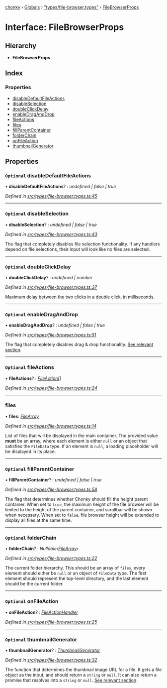 [chonky](../README.md) › [Globals](../globals.md) › ["types/file-browser.types"](../modules/_types_file_browser_types_.md) › [FileBrowserProps](_types_file_browser_types_.filebrowserprops.md)

# Interface: FileBrowserProps

## Hierarchy

* **FileBrowserProps**

## Index

### Properties

* [disableDefaultFileActions](_types_file_browser_types_.filebrowserprops.md#optional-disabledefaultfileactions)
* [disableSelection](_types_file_browser_types_.filebrowserprops.md#optional-disableselection)
* [doubleClickDelay](_types_file_browser_types_.filebrowserprops.md#optional-doubleclickdelay)
* [enableDragAndDrop](_types_file_browser_types_.filebrowserprops.md#optional-enabledraganddrop)
* [fileActions](_types_file_browser_types_.filebrowserprops.md#optional-fileactions)
* [files](_types_file_browser_types_.filebrowserprops.md#files)
* [fillParentContainer](_types_file_browser_types_.filebrowserprops.md#optional-fillparentcontainer)
* [folderChain](_types_file_browser_types_.filebrowserprops.md#optional-folderchain)
* [onFileAction](_types_file_browser_types_.filebrowserprops.md#optional-onfileaction)
* [thumbnailGenerator](_types_file_browser_types_.filebrowserprops.md#optional-thumbnailgenerator)

## Properties

### `Optional` disableDefaultFileActions

• **disableDefaultFileActions**? : *undefined | false | true*

*Defined in [src/types/file-browser.types.ts:45](https://github.com/TimboKZ/Chonky/blob/4792a84/src/types/file-browser.types.ts#L45)*

___

### `Optional` disableSelection

• **disableSelection**? : *undefined | false | true*

*Defined in [src/types/file-browser.types.ts:43](https://github.com/TimboKZ/Chonky/blob/4792a84/src/types/file-browser.types.ts#L43)*

The flag that completely disables file selection functionality. If any handlers depend on file selections, their
input will look like no files are selected.

___

### `Optional` doubleClickDelay

• **doubleClickDelay**? : *undefined | number*

*Defined in [src/types/file-browser.types.ts:37](https://github.com/TimboKZ/Chonky/blob/4792a84/src/types/file-browser.types.ts#L37)*

Maximum delay between the two clicks in a double click, in milliseconds.

___

### `Optional` enableDragAndDrop

• **enableDragAndDrop**? : *undefined | false | true*

*Defined in [src/types/file-browser.types.ts:51](https://github.com/TimboKZ/Chonky/blob/4792a84/src/types/file-browser.types.ts#L51)*

The flag that completely disables drag & drop functionality.
[See relevant section](#section-managing-file-selection).

___

### `Optional` fileActions

• **fileActions**? : *[FileAction](_types_file_actions_types_.fileaction.md)[]*

*Defined in [src/types/file-browser.types.ts:24](https://github.com/TimboKZ/Chonky/blob/4792a84/src/types/file-browser.types.ts#L24)*

___

###  files

• **files**: *[FileArray](../modules/_types_files_types_.md#filearray)*

*Defined in [src/types/file-browser.types.ts:14](https://github.com/TimboKZ/Chonky/blob/4792a84/src/types/file-browser.types.ts#L14)*

List of files that will be displayed in the main container. The provided value
**must** be an array, where each element is either `null` or an object that
satisfies the `FileData` type. If an element is `null`, a loading placeholder
will be displayed in its place.

___

### `Optional` fillParentContainer

• **fillParentContainer**? : *undefined | false | true*

*Defined in [src/types/file-browser.types.ts:58](https://github.com/TimboKZ/Chonky/blob/4792a84/src/types/file-browser.types.ts#L58)*

The flag that determines whether Chonky should fill the height parent container. When set to `true`, the maximum
height of the file browser will be limited to the height of the parent container, and scrollbar will be shown
when necessary. When set to `false`, file browser height will be extended to display all files at the same time.

___

### `Optional` folderChain

• **folderChain**? : *Nullable‹[FileArray](../modules/_types_files_types_.md#filearray)›*

*Defined in [src/types/file-browser.types.ts:22](https://github.com/TimboKZ/Chonky/blob/4792a84/src/types/file-browser.types.ts#L22)*

The current folder hierarchy. This should be an array of `files`, every
element should either be `null` or an object of `FileData` type. The first
element should represent the top-level directory, and the last element
should be the current folder.

___

### `Optional` onFileAction

• **onFileAction**? : *[FileActionHandler](../modules/_types_file_actions_types_.md#fileactionhandler)*

*Defined in [src/types/file-browser.types.ts:25](https://github.com/TimboKZ/Chonky/blob/4792a84/src/types/file-browser.types.ts#L25)*

___

### `Optional` thumbnailGenerator

• **thumbnailGenerator**? : *[ThumbnailGenerator](../modules/_types_thumbnails_types_.md#thumbnailgenerator)*

*Defined in [src/types/file-browser.types.ts:32](https://github.com/TimboKZ/Chonky/blob/4792a84/src/types/file-browser.types.ts#L32)*

The function that determines the thumbnail image URL for a file. It gets a file object as the input, and
should return a `string` or `null`. It can also return a promise that resolves into a `string` or `null`.
[See relevant section](#section-displaying-file-thumbnails).
